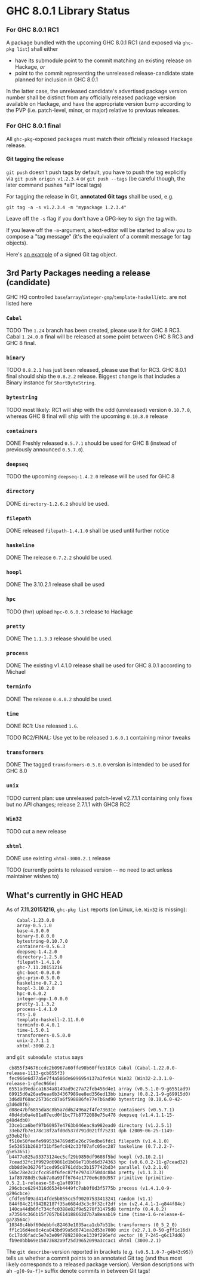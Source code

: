 # GHC 8.0.1 Library Status


### For GHC 8.0.1 RC1



A package bundled with the upcoming GHC 8.0.1 RC1 (and exposed via `ghc-pkg list`) shall either


- have its submodule point to the commit matching an existing release on Hackage, *or*
- point to the commit representing the unreleased release-candidate state planned for inclusion in GHC 8.0.1


In the latter case, the unreleased candidate's advertised package version number shall be distinct from any officially released package version available on Hackage, and have the appropriate version bump according to the PVP (i.e. patch-level, minor, or major) relative to previous releases.


### For GHC 8.0.1 final



All `ghc-pkg`-exposed packages must match their officially released Hackage release.


#### Git tagging the release



`git push` doesn't push tags by default, you have to push the tag explicitly via `git push origin v1.2.3.4` or `git push --tags` (be careful though, the later command pushes \*all\* local tags)



For tagging the release in Git, **annotated Git tags** shall be used, e.g.


```wiki
git tag -a -s v1.2.3.4 -m "mypackage 1.2.3.4"
```


Leave off the `-s` flag if you don't have a GPG-key to sign the tag with.



If you leave off the `-m`-argument, a text-editor will be started to allow you to compose a "tag message" (it's the equivalent of a commit message for tag objects).



Here's [
an example](https://git.haskell.org/packages/deepseq.git/tag/c32a156c8dafaea05e91563afe2f72ad3590f57b) of a signed Git tag object.


## 3rd Party Packages needing a release (candidate)



GHC HQ controlled `base`/`array`/`integer-gmp`/`template-haskell`/etc. are not listed here


### `Cabal`



[](http://hackage.haskell.org/package/Cabal)



TODO The `1.24` branch has been created, please use it for GHC 8 RC3. Cabal `1.24.0.0` final will be released at some point between GHC 8 RC3 and GHC 8 final.


### `binary`



[](http://hackage.haskell.org/package/binary)



TODO `0.8.2.1` has just been released, please use that for RC3. GHC 8.0.1 final should ship the `0.8.2.2` release. Biggest change is that includes a Binary instance for `ShortByteString`.


### `bytestring`



[](http://hackage.haskell.org/package/bytestring)



TODO most likely: RC1 will ship with the odd (unreleased) version `0.10.7.0`, whereas GHC 8 final will ship with the upcoming `0.10.8.0` release


### `containers`



[](http://hackage.haskell.org/package/containers)



DONE Freshly released `0.5.7.1` should be used for GHC 8 (instead of previously announced `0.5.7.0`).


### `deepseq`



[](http://hackage.haskell.org/package/deepseq)



TODO the upcoming `deepseq-1.4.2.0` release will be used for GHC 8


### `directory`



[](http://hackage.haskell.org/package/directory)



DONE `directory-1.2.6.2` should be used.


### `filepath`



[](http://hackage.haskell.org/package/filepath)



DONE released `filepath-1.4.1.0` shall be used until further notice


### `haskeline`



[](http://hackage.haskell.org/package/haskeline)



DONE The release `0.7.2.2` should be used.


### `hoopl`



[](http://hackage.haskell.org/package/hoopl)



DONE The 3.10.2.1 release shall be used


### `hpc`



[](http://hackage.haskell.org/package/hpc)



TODO (hvr) upload `hpc-0.6.0.3` release to Hackage


### `pretty`



[](http://hackage.haskell.org/package/pretty)



DONE The `1.1.3.3` release should be used.


### `process`



[](http://hackage.haskell.org/package/process)



DONE The existing v1.4.1.0 release shall be used for GHC 8.0.1 according to Michael


### `terminfo`



[](http://hackage.haskell.org/package/terminfo)



DONE The release `0.4.0.2` should be used.


### `time`



[](http://hackage.haskell.org/package/time)



DONE RC1: Use released `1.6`.



TODO RC2/FINAL: Use yet to be released `1.6.0.1` containing minor tweaks


### `transformers`



[](http://hackage.haskell.org/package/transformers)



DONE The tagged `transformers-0.5.0.0` version is intended to be used for GHC 8.0


### `unix`



[](http://hackage.haskell.org/package/unix)



TODO current plan: use unreleased patch-level v2.7.1.1 containing only fixes but no API changes; release 2.7.1.1 with GHC8 RC2


### `Win32`



[](http://hackage.haskell.org/package/Win32)



TODO cut a new release


### `xhtml`



[](http://hackage.haskell.org/package/xhtml)



DONE use existing `xhtml-3000.2.1` release



TODO (currently points to released version -- no need to act unless maintainer wishes to)


## What's currently in GHC HEAD



As of **7.11.20151216**, `ghc-pkg list` reports (on Linux, i.e. `Win32` is missing):


```wiki
    Cabal-1.23.0.0
    array-0.5.1.0
    base-4.9.0.0
    binary-0.8.0.0
    bytestring-0.10.7.0
    containers-0.5.6.3
    deepseq-1.4.2.0
    directory-1.2.5.0
    filepath-1.4.1.0
    ghc-7.11.20151216
    ghc-boot-0.0.0.0
    ghc-prim-0.5.0.0
    haskeline-0.7.2.1
    hoopl-3.10.2.0
    hpc-0.6.0.2
    integer-gmp-1.0.0.0
    pretty-1.1.3.2
    process-1.4.1.0
    rts-1.0
    template-haskell-2.11.0.0
    terminfo-0.4.0.1
    time-1.5.0.1
    transformers-0.5.0.0
    unix-2.7.1.1
    xhtml-3000.2.1
```


and `git submodule status` says


```wiki
 cb855f34676ccdc2b0967a60ffe90b60ffeb1816 Cabal (Cabal-1.22.0.0-release-1113-gcb855f3)
 fec966e6d77a5e7f4a586de6096954137a1fe914 Win32 (Win32-2.3.1.0-release-1-gfec966e)
 6551ad9edaca1634a8149ad9c27a72feb456d4e1 array (v0.5.1.0-9-g6551ad9)
 69915d0a26ae9eaa6b34367989ee8ed356ed13bb binary (0.8.2.1-9-g69915d0)
 3d6d0f60ac25736cc87a6f598886fe77e7b6ad90 bytestring (0.10.6.0-42-g3d6d0f6)
 d08e47bf6895da8c8b5a7dd62496a2f4fe73631e containers (v0.5.7.1)
 40d4db0a4e81a07ecd0f1bc77b8772088e75e478 deepseq (v1.4.1.1-15-g40d4db0)
 33ce1ca6bef97b60957e4763b046eac9a982ead0 directory (v1.2.5.1)
 33eb2fb7e178c18f2afd0d537d791d021ff75231 dph (2009-06-25-1149-g33eb2fb)
 f510e50feefe9995334769dd5e26c79edbe6fdc1 filepath (v1.4.1.0)
 5e53651b2683f31bf5efc842c33f07afc05ec287 haskeline (0.7.2.2-7-g5e53651)
 b4477e825a93373124ec5cf29b9850df9608f5bd hoopl (v3.10.2.1)
 7cead32fc1f9929d69861d1b09e710bd6d374363 hpc (v0.6.0.2-11-g7cead32)
 dbb8d9e36276f1ced95c8761ddbc3b157742bd34 parallel (v3.2.1.0)
 56bc78e2c2cfcc850f6fec87fe79743750d4c8b4 pretty (v1.1.3.3)
 1af89788d5c9ab7a0a93ff6764e1770e6c80d957 primitive (primitive-0.5.2.1-release-58-g1af8978)
 296cbce6294316d6534b4449fc7ab0f0d3f5775b process (v1.4.1.0-9-g296cbce)
 cfdfe6f09ad414fde5b855cc5f90207533413241 random (v1.1)
 844f84c21f94282187f35a6684d3c3c9f32cf2df stm (v2.4.4.1-1-g844f84c)
 140ca44db6fc734cfc0388e82f9e5270f31475d8 terminfo (0.4.0.2)
 a73564c366b15f7057b614188662d7b7a8eaab19 time (time-1.6-release-6-ga73564c)
 10348c4bbf60debbfc82463e1035aca1cb7b51bc transformers (0_5_2_0)
 ff1c16d4ee0c4ca043bd99a5d6741ea2d53e7000 unix (v2.7.1.0-50-gff1c16d)
 6c17dd6fadc5e7e3e09f7892380ce1339f296efd vector (0_7-245-g6c17dd6)
 fb9e0bbb69e15873682a9f25d39652099a3ccac1 xhtml (3000.2.1)

```


The `git describe`-version reported in brackets (e.g. `(v0.5.1.0-7-g4b43c95)`) tells us whether a commit points to an annotated Git tag (and thus most likely corresponds to a released package version). Version descriptions with ah `-g[0-9a-f]+` suffix denote commits in between Git tags!


